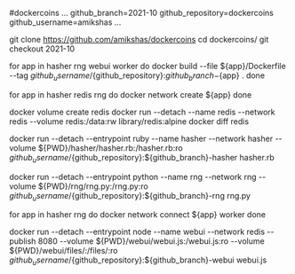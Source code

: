 #dockercoins
...
github_branch=2021-10
github_repository=dockercoins
github_username=amikshas
...

git clone https://github.com/amikshas/dockercoins
cd dockercoins/
git checkout 2021-10


for app in hasher rng webui worker
do 
 docker build --file ${app}/Dockerfile --tag ${github_username}/${github_repository}:${github_branch}-${app} .
done


for app in hasher redis rng
do
  docker network create ${app}
done


docker volume create redis
docker run --detach --name redis --network redis --volume redis:/data:rw library/redis:alpine
docker diff redis


docker run --detach --entrypoint ruby --name hasher --network hasher --volume ${PWD}/hasher/hasher.rb:/hasher.rb:ro ${github_username}/${github_repository}:${github_branch}-hasher hasher.rb


docker run --detach --entrypoint python --name rng --network rng --volume ${PWD}/rng/rng.py:/rng.py:ro ${github_username}/${github_repository}:${github_branch}-rng rng.py


for app in hasher rng 
do
 docker network connect ${app} worker
done 


docker run --detach --entrypoint node --name webui --network redis --publish 8080 --volume ${PWD}/webui/webui.js:/webui.js:ro --volume ${PWD}/webui/files/:/files/:ro ${github_username}/${github_repository}:${github_branch}-webui webui.js

